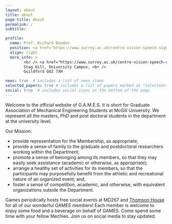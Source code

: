 ```yaml
---
layout: about
title: about
page-title: About
permalink: /
subtitle:

profile:
  name: Prof. Richard Bowden
  position: <a href="https://www.surrey.ac.uk/centre-vision-speech-signal-processing">Centre for Vision, Speech and Signal Processing (CVSSP)</a> <br /><a href="https://www.surrey.ac.uk">University Of Surrey</a>
  align: right
  more_info: >
        <br /> <a href="https://www.surrey.ac.uk/centre-vision-speech-signal-processing">Centre for Vision, Speech and Signal Processing (CVSSP)</a> <br /><a href="https://www.surrey.ac.uk">University Of Surrey</a> <br />
        Stag Hill, University Campus, <br />
        Guildford GU2 7XH    

news: true  # includes a list of news items
selected_papers: true # includes a list of papers marked as "selected={true}"
social: true  # includes social icons at the bottom of the page
---
```


Welcome to the official website of G.A.M.E.S. It is short for Graduate Association of Mechanical Engineering Students at McGill University. We represent all the masters, PhD and post doctoral students in the department at the university level. 

Our Mission:

- provide representation for the Membership, as appropriate;
- provide a sense of family to the graduate and postdoctoral researchers working within the Department;
- promote a sense of belonging among its members, so that they may easily seek assistance (academic or otherwise, as appropriate);
- arrange a healthy set of activities for its members, so that the participants may purposefully benefit from the athletic and recreational nature of an organized event; and,
- foster a sense of competition, academic, and otherwise, with equivalent organizations outside the Department.


Games periodically hosts free social events at MD267 and [Thomson House](http://thomsonhouse.ca/home) for all of our wonderful GAMES members! Each member is welcome to enjoy some food and a beverage on behalf of GAMES. Come spend some time with your fellow Mechies. Join us on social media to stay updated.
